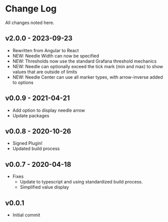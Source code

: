 # Change Log

All changes noted here.

## v2.0.0 - 2023-09-23

- Rewritten from Angular to React
- NEW: Needle Width can now be specified
- NEW: Thresholds now use the standard Grafana threshold mechanics
- NEW: Needle can optionally exceed the tick mark (min and max) to show values
       that are outside of limits
- NEW: Needle Center can use all marker types, with arrow-inverse added to options

## v0.0.9 - 2021-04-21

- Add option to display needle arrow
- Update packages

## v0.0.8 - 2020-10-26

- Signed Plugin!
- Updated build process

## v0.0.7 - 2020-04-18

- Fixes
  - Update to typescript and using standardized build process.
  - Simplified value display

## v0.0.1

- Initial commit
